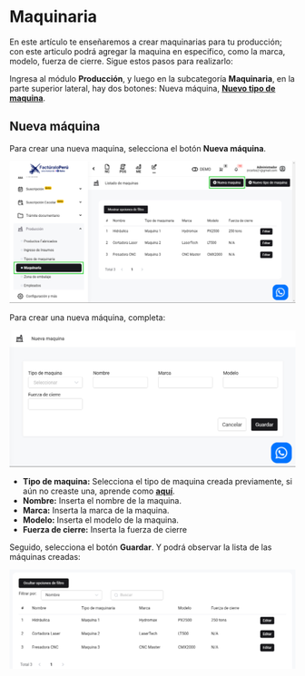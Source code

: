 # Maquinaria

En este artículo te enseñaremos a crear maquinarias para tu producción; con este articulo podrá agregar la maquina en especifico, como la marca, modelo, fuerza de cierre. Sigue estos pasos para realizarlo:

Ingresa al módulo **Producción**, y luego en la subcategoría **Maquinaria**, en la parte superior lateral, hay dos botones: Nueva máquina, **[Nuevo tipo de maquina](https://fastura.github.io/documentacion/docs/Pro7/Modulos/Especificos/produccion/Tipo-de-maquinaria)**.

## Nueva máquina

Para crear una nueva maquina, selecciona el botón **Nueva máquina**.

![Alt text](img/maquinaria11.jpg)

Para crear una nueva máquina, completa:

![Alt text](img/maquinaria2.jpg)

- **Tipo de maquina:** Selecciona el tipo de maquina creada previamente, si aún no creaste una, aprende como **[aquí](https://fastura.github.io/documentacion/produccion/Tipo-de-maquinaria)**.
- **Nombre:**  Inserta el nombre de la maquina.
- **Marca:** Inserta la marca de la maquina.
- **Modelo:** Inserta el modelo de la maquina.
- **Fuerza de cierre:** Inserta la fuerza de cierre

Seguido, selecciona el botón **Guardar**.  Y podrá observar la lista de las máquinas creadas:

![Alt text](img/maquinaria3.jpg)
